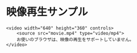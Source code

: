 <!DOCTYPE html>
<html lang="ja">
<head>
    <meta charset="UTF-8">
    <meta name="viewport" content="width=device-width, initial-scale=1.0">
    <title>映像再生サンプル</title>
</head>
<body>
    <h1>映像再生サンプル</h1>
    
    <video width="640" height="360" controls>
        <source src="movie.mp4" type="video/mp4">
        お使いのブラウザは、映像の再生をサポートしていません。
    </video>

</body>
</html>
